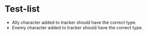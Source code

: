 # Test-list
- Ally character added to tracker should have the correct type.
- Enemy character added to tracker should have the correct type.